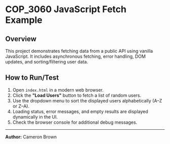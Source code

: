 # COP_3060 JavaScript Fetch Example

## Overview
This project demonstrates fetching data from a public API using vanilla JavaScript. It includes asynchronous fetching, error handling, DOM updates, and sorting/filtering user data.

## How to Run/Test
1. Open `index.html` in a modern web browser.
2. Click the **"Load Users"** button to fetch a list of random users.
3. Use the dropdown menu to sort the displayed users alphabetically (A–Z or Z–A).
4. Loading status, error messages, and empty results are displayed dynamically in the UI.
5. Check the browser console for additional debug messages.



---

**Author:** Cameron Brown  
